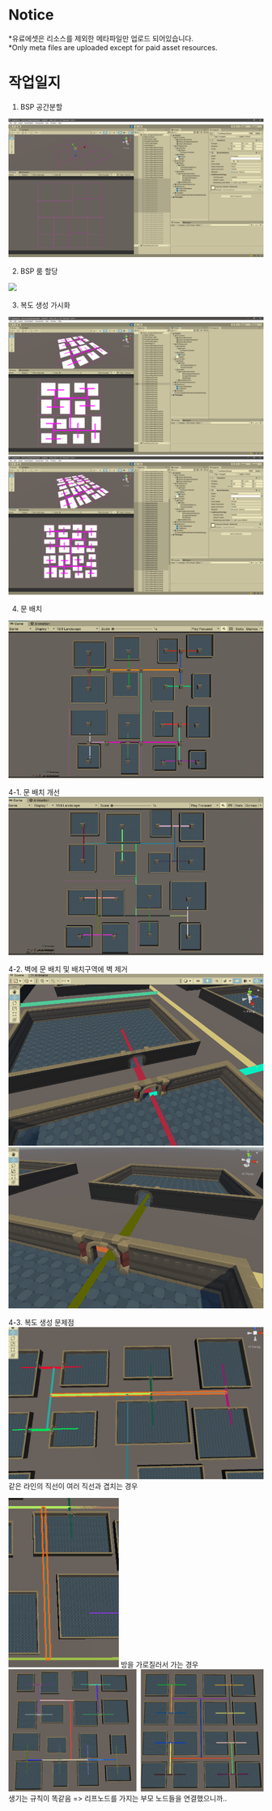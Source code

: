 # Notice

*유료에셋은 리소스를 제외한 메타파일만 업로드 되어있습니다.  
*Only meta files are uploaded except for paid asset resources.

# 작업일지
1. BSP 공간분할
<img src="/uploadForReadme/BSP_1.png">

2. BSP 룸 할당
<img src="/uploadForReadme/BSP_2.png">

3. 복도 생성 가시화
<img src="/uploadForReadme/BSP Corridor_1.png">
<img src="/uploadForReadme/BSP Corridor_2.png">

4. 문 배치
<img src="/uploadForReadme/Batch_Door_1.png">

4-1. 문 배치 개선
<img src="/uploadForReadme/Batch_Door_2.png">

4-2. 벽에 문 배치 및 배치구역에 벽 제거
<img src="/uploadForReadme/Wall with door_1.png">
<img src="/uploadForReadme/Wall with door_2.png">

4-3. 복도 생성 문제점
<img src="/uploadForReadme/Corridor Issue_1.png">
같은 라인의 직선이 여러 직선과 겹치는 경우

<img src="/uploadForReadme/Corridor Issue_2.png">
방을 가로질러서 가는 경우

<img src="/uploadForReadme/Corridor Issue_3.png">
생기는 규칙이 똑같음 => 리프노드를 가지는 부모 노드들을 연결했으니까.. 
